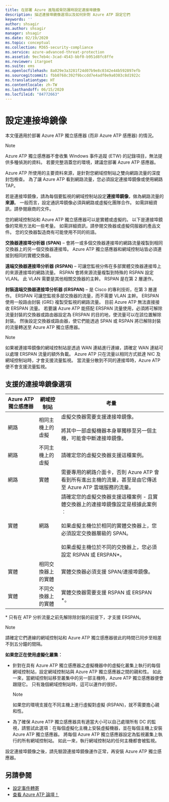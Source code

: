 ```yaml
---
title: 在部署 Azure 進階威脅防護時設定連接埠鏡像
description: 描述連接埠鏡像選項以及如何針對 Azure ATP 設定它們
keywords: ''
author: shsagir
ms.author: shsagir
manager: shsagir
ms.date: 02/19/2020
ms.topic: conceptual
ms.collection: M365-security-compliance
ms.service: azure-advanced-threat-protection
ms.assetid: 9ec7eb4c-3cad-4543-bbf0-b951d8fc8ffe
ms.reviewer: itargoet
ms.suite: ems
ms.openlocfilehash: 8a029e3a3281f24d07b9e8c0342e44b592897efb
ms.sourcegitcommit: fbb0768c392f9bccdd7e4adf0e9a0303c8d1922c
ms.translationtype: HT
ms.contentlocale: zh-TW
ms.lasthandoff: 06/15/2020
ms.locfileid: "84772663"
---
```

# <a name="configure-port-mirroring"></a>設定連接埠鏡像

本文僅適用於部署 Azure ATP 獨立感應器 (而非 Azure ATP 感應器) 的情況。

> [!NOTE]
> Azure ATP 獨立感應器不會收集 Windows 事件追蹤 (ETW) 的記錄項目，無法提供多種偵測的資料。 若要完整涵蓋您的環境，建議您部署 Azure ATP 感應器。

Azure ATP 所使用的主要資料來源，是針對您網域控制站之雙向網路流量的深度封包檢查。 為了讓 Azure ATP 看到網路流量，您必須設定連接埠鏡像或使用網路 TAP。

若是連接埠鏡像，請為每個要監視的網域控制站設定**連接埠鏡像**，做為網路流量的**來源**。 一般而言，設定通訊埠鏡像必須與網路或虛擬化團隊合作。
如需詳細資訊，請參閱廠商的文件。

您的網域控制站和 Azure ATP 獨立感應器可以是實體或虛擬的。 以下是連接埠鏡像的常用方法和一些考量。 如需詳細資訊，請參閱交換器或虛擬伺服器的產品文件。 您的交換器製造商有可能使用不同的術語。

**交換器連接埠分析器 (SPAN)** – 會將一或多個交換器連接埠的網路流量複製到相同交換器上的另一個交換器連接埠。 Azure ATP 獨立感應器和網域控制站皆必須連接到相同的實體交換器。

**遠端交換器連接埠分析器 (RSPAN)**  – 可讓您監視分佈在多部實體交換器連接埠上的來源連接埠的網路流量。 RSPAN 會將來源流量複製到特殊的 RSPAN 設定 VLAN。 此 VLAN 需要是其他相關交換器的主幹。 RSPAN 是在第 2 層運作。

**封裝遠端交換器連接埠分析器 (ERSPAN)** – 是 Cisco 的專利技術，在第 3 層運作。 ERSPAN 可讓您監視多部交換器的流量，而不需要 VLAN 主幹。 ERSPAN 使用一般路由封裝 (GRE) 複製受監視的網路流量。 目前 Azure ATP 無法直接接收 ERSPAN 流量。 若要讓 Azure ATP 能搭配 ERSPAN 流量使用，必須將可解除流量封裝的交換器或路由器設定為 ERSPAN 的目的地，使流量可以在該位置解除封裝。 然後設定交換器或路由器，使它們能透過 SPAN 或 RSPAN 將已解除封裝的流量轉送至 Azure ATP 獨立感應器。

> [!NOTE]
> 如果被連接埠鏡像的網域控制站是透過 WAN 連結進行連線，請確定 WAN 連結可以處理 ERSPAN 流量的額外負載。
> Azure ATP 只在流量以相同方式抵達 NIC 及網域控制站時，才會支援流量監視。 當流量分散到不同的連接埠時，Azure ATP 便不會支援流量監視。

## <a name="supported-port-mirroring-options"></a>支援的連接埠鏡像選項

|Azure ATP 獨立感應器|網域控制站|考量|
|---------------|---------------------|------------------|
|網路|相同主機上的虛擬|虛擬交換器需要支援連接埠鏡像。<br /><br />將其中一部虛擬機器本身單獨移至另一個主機，可能會中斷連接埠鏡像。|
|網路|不同主機上的虛擬|請確定您的虛擬交換器支援這種案例。|
|網路|實體|需要專用的網路介面卡，否則 Azure ATP 會看到所有進出主機的流量，甚至是由它傳送至 Azure ATP 雲端服務的流量。|
|實體|網路|請確定您的虛擬交換器支援這種案例 - 且實體交換器上的連接埠鏡像設定是根據此案例︰<br /><br />如果虛擬主機位於相同的實體交換器上，您必須設定交換器層級的 SPAN。<br /><br />如果虛擬主機位於不同的交換器上，您必須設定 RSPAN 或 ERSPAN&#42;。|
|實體|相同交換器上的實體|實體交換器必須支援 SPAN/連接埠鏡像。|
|實體|不同交換器上的實體|實體交換器需要支援 RSPAN 或 ERSPAN &#42;。|

&#42; 只有在 ATP 分析流量之前先解除除封裝的前提下，才支援 ERSPAN。

> [!NOTE]
> 請確定它們連線的網域控制站和 Azure ATP 獨立感應器彼此的時間已同步至相差不到五分鐘的間隔。

**如果您正在使用虛擬化叢集︰**

- 針對在具有 Azure ATP 獨立感應器之虛擬機器中的虛擬化叢集上執行的每個網域控制站，設定網域控制站與 Azure ATP 獨立感應器之間的親和性。 如此一來，當網域控制站移至叢集中的另一部主機時，Azure ATP 獨立感應器便會跟隨它。 只有幾個網域控制站時，這可以運作的很好。

  > [!NOTE]
  > 如果您的環境支援在不同主機上進行虛擬對虛擬 (RSPAN)，就不需要擔心親和性。

- 為了確保 Azure ATP 獨立感應器具有適當大小可以自己處理所有 DC 的監視，請嘗試此選項︰在每個虛擬化主機上安裝虛擬機器，並在每個主機上安裝 Azure ATP 獨立感應器。 將每個 Azure ATP 獨立感應器設定為監視叢集上執行的所有網域控制站。 如此一來，執行網域控制站的任何主機都會被監視。

設定連接埠鏡像之後，請先驗證連接埠鏡像運作正常，再安裝 Azure ATP 獨立感應器。

## <a name="see-also"></a>另請參閱

- [設定事件轉寄](configure-event-forwarding.md)
- [查看 Azure ATP 論壇！](https://aka.ms/azureatpcommunity)
